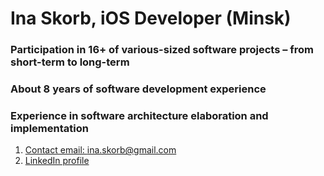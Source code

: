 # Ina Skorb, iOS Developer (Minsk)

### Participation in 16+ of various-sized software projects – from short-term to long-term 
### About 8 years of software development experience 
### Experience in software architecture elaboration and implementation 

1. [Contact email: ina.skorb@gmail.com](mailto:ina.skorb@gmail.com)
2. [LinkedIn profile](https://www.linkedin.com/in/ina-skorb-b60b0991)
